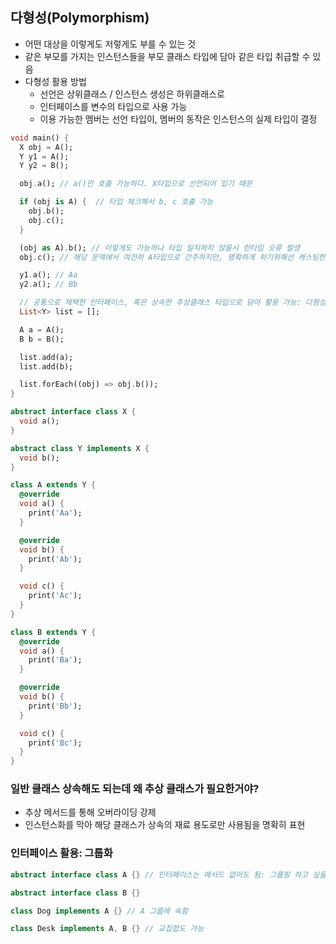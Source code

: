 ## 다형성(Polymorphism)
- 어떤 대상을 이렇게도 저렇게도 부를 수 있는 것
- 같은 부모를 가지는 인스턴스들을 부모 클래스 타입에 담아 같은 타입 취급할 수 있음
- 다형성 활용 방법
    - 선언은 상위클래스 / 인스턴스 생성은 하위클래스로
    - 인터페이스를 변수의 타입으로 사용 가능
    - 이용 가능한 멤버는 선언 타입이, 멤버의 동작은 인스턴스의 실제 타입이 결정
```dart
void main() {
  X obj = A();
  Y y1 = A();
  Y y2 = B();

  obj.a(); // a()만 호출 가능하다. X타입으로 선언되어 있기 때문

  if (obj is A) {  // 타입 체크해서 b, c 호출 가능
    obj.b();
    obj.c();
  }

  (obj as A).b(); // 이렇게도 가능하나 타입 일치하지 않을시 런타임 오류 발생
  obj.c(); // 해당 문맥에서 여전히 A타입으로 간주하지만, 명확하게 하기위해선 캐스팅한 객체를 새 변수에 할당하여 사용

  y1.a(); // Aa
  y2.a(); // Bb

  // 공통으로 채택한 인터페이스, 혹은 상속한 추상클래스 타입으로 담아 활용 가능: 다형성
  List<Y> list = [];

  A a = A();
  B b = B();

  list.add(a);
  list.add(b);

  list.forEach((obj) => obj.b());
}

abstract interface class X {
  void a();
}

abstract class Y implements X {
  void b();
}

class A extends Y {
  @override
  void a() {
    print('Aa');
  }

  @override
  void b() {
    print('Ab');
  }

  void c() {
    print('Ac');
  }
}

class B extends Y {
  @override
  void a() {
    print('Ba');
  }

  @override
  void b() {
    print('Bb');
  }

  void c() {
    print('Bc');
  }
}
```

### 일반 클래스 상속해도 되는데 왜 추상 클래스가 필요한거야?
- 추상 메서드를 통해 오버라이딩 강제
- 인스턴스화를 막아 해당 클래스가 상속의 재료 용도로만 사용됨을 명확히 표현

### 인터페이스 활용: 그룹화
```dart
abstract interface class A {} // 인터페이스는 메서드 없어도 됨: 그룹핑 하고 싶을때

abstract interface class B {}

class Dog implements A {} // A 그룹에 속함

class Desk implements A, B {} // 교집합도 가능
```